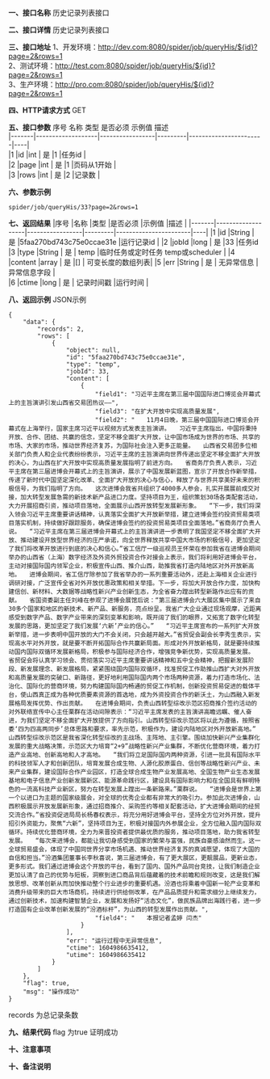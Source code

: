 **一、接口名称**
历史记录列表接口  

**二、接口详情**
历史记录列表接口     

**三、接口地址**
1、开发环境：http://dev.com:8080/spider/job/queryHis/${id}?page=2&rows=1       
2、测试环境：http://test.com:8080/spider/job/queryHis/${id}?page=2&rows=1       
3、生产环境：http://pro.com:8080/spider/job/queryHis/${id}?page=2&rows=1       

**四、HTTP请求方式**
GET

**五、接口参数**
序号	名称	类型	是否必须	示例值	描述  
|-------|-------------------|-----------------|---------|-----------------------|----|  
|1	|id	            |int             | 是	        |1	                    |任务id |  
|2	|page	            |int             | 是	        |1	                    |页码从1开始 |  
|3	|rows	     |int          | 是	        |2                    |记录数 |  


**六、参数示例**


    spider/job/queryHis/33?page=2&rows=1    

**七、返回结果**
|序号	|名称	            |类型              |是否必须	|示例值	                |描述 |
|-------|-------------------|-----------------|---------|-----------------------|----|
|1	|id	            |String             | 是	        |5faa270bd743c75e0ccae31e	                    |运行记录id |
|2	|jobId	     |long          | 是	        |33                    |任务id
|3  |type  |String          | 是         |    temp        |临时任务或定时任务 temp或scheduler | 
|4	|content	     |array          | 是	        |[]                   | 可变长度的数组列表|
|5  |err  |String          | 是         |    无异常信息        |异常信息字段 |  
|6  |ctime  |long          | 是         |    记录时间戳        |运行时间 |  

**八、返回示例**
JSON示例  

  
    {
        "data": {
            "records": 2,
            "rows": [
                {
                    "object": null,
                    "id": "5faa270bd743c75e0ccae31e",
                    "type": "temp",
                    "jobId": 33,
                    "content": [
                        {
                            "field1": "习近平主席在第三届中国国际进口博览会开幕式上的主旨演讲引发山西省交易团热议——",
                            "field3": "在扩大开放中实现高质量发展",
                            "field2": "　　11月4日晚，第三届中国国际进口博览会开幕式在上海举行，国家主席习近平以视频方式发表主旨演讲。　　习近平主席指出，中国将秉持开放、合作、团结、共赢的信念，坚定不移全面扩大开放，让中国市场成为世界的市场、共享的市场、大家的市场，推动世界经济复苏，为国际社会注入更多正能量。　　山西省交易团多位相关部门负责人和企业代表纷纷表示，习近平主席的主旨演讲向世界传递出坚定不移全面扩大开放的决心，为山西在扩大开放中实现高质量发展指明了前进方向。　　省商务厅负责人表示，习近平主席在第三届进博会开幕式上的主旨演讲，展示了中国发展新蓝图，宣示了开放合作新举措，传递了新时代中国坚定深化改革、全面扩大开放的决心与信心，释放了与世界共享美好未来的积极信号，为我们指明了方向。　　这次进博会我省共组织了4000多人参会，扎实开展展前成交对接，加大转型发展急需的新技术新产品进口力度。坚持项目为王，组织策划30场各类配套活动，大力开展招商引资，推动项目落地，全面展示山西开放转型发展新形象。　　“下一步，我们将深入领会习近平主席重要讲话精神，认真落实全面扩大开放新举措，建立进博会签约投资贸易类项目落实机制，持续做好跟踪服务，确保进博会签约的投资贸易类项目全面落地。”省商务厅负责人说。　　“习近平主席在第三届进博会开幕式上的主旨演讲进一步表明了我国坚定不移全面扩大开放、推动建设开放型世界经济的庄严承诺，向全世界释放共享中国大市场的积极信号，更加坚定了我们将改革开放进行到底的决心和信心。”省工信厅一级巡视员王怀荣在参加我省在进博会期间举办的山西省（上海）数字经济及外资外贸投资合作对接会上表示，我们将利用好进博会平台，主动对接国际国内领军企业，积极宣传山西、推介山西，助推我省打造内陆地区对外开放新高地。　　进博会期间，省工信厅除参加了我省举办的一系列重要活动外，还赴上海相关企业进行调研对接，广泛宣传全省对外开放优惠政策和相关举措。下一步，将加大开放合作力度，加快构建信创、新材料、大数据等战略性新兴产业创新生态，为全省奋力蹚出转型新路作出应有的贡献。　　省国资委副主任刘峰在参观了进博会展馆后说：“第三届进博会六大展区集中展示了来自30多个国家和地区的新技术、新产品、新服务，亮点纷呈。我省广大企业通过现场观摩，近距离感受到数字产品、数字产业带来的深刻变革和影响，既开阔了我们的眼界，又拓宽了数字化转型发展的思路，更加坚定了我们发展‘六新’产业的信心。”　　“习近平主席宣布的一系列扩大开放新举措，进一步表明中国开放的大门不会关闭，只会越开越大。”省贸促会副会长李秀生表示，实现高水平对外开放，就是要不断开拓国际合作共赢新局面。形成对外开放新格局，就是要持续推动国内国际双循环发展新格局，积极参与国际经济合作，增强竞争新优势，实现高质量发展。　　省贸促会将认真学习领会、贯彻落实习近平主席重要讲话精神和五中全会精神，把握新发展阶段、新发展理念、新发展格局，紧紧围绕国内国际双循环，找准贸促工作助推山西扩大对外开放和高质量发展的突破口、新路径，更好地利用国际国内两个市场两种资源，着力打造市场化、法治化、国际化的营商环境，努力构建国际国内畅通的贸促工作机制，创新投资贸易促进的载体平台，使山西真正成为各种优质要素资源的首选地，成为外资投资合作的新沃土，为山西融入新发展格局发挥优势、作出贡献。　　在进博会期间，负责山西转型综改示范区招商推介签约活动的对外联络宣传中心主任栗群在活动间隙表示：“习近平主席发表的主旨演讲高瞻远瞩、催人奋进，为我们坚定不移全面扩大开放提供了方向指引。山西转型综改示范区将以此为遵循，按照省委‘四为四高两同步’总体思路和要求，率先示范，积极作为，建设内陆地区对外开放新高地。”　　山西转型综改示范区是我省深化转型综改的主战场、主阵地、主引擎。围绕加快新兴产业集群化发展的重大战略决策，示范区大力培育“2+9”战略性新兴产业集群，不断优化营商环境，着力打造产业高地、创新高地和人才高地。　　“我们将立足国际国内两种资源，引进一批具有国际水平的科技领军人才和创新团队，培育发展合成生物、人源化胶原蛋白、信创等战略性新兴产业、未来产业集群，建设国际合作产业园区，打造全球合成生物产业发展高地、全国生物产业生态发展基地和电子信息产业创新发展新区、能源革命践行区，建设具有国际影响力和在全国具有鲜明特色的一流高科技产业新区，努力在转型发展上蹚出一条新路来。”栗群说。　　“进博会是世界上第一个以进口为主题的国家级展会，对全球的优秀企业都有非常大的吸引力。参加此次进博会，山西积极展示开放发展新形象，通过招商推介、采购签约等相关配套活动，扩大进博会期间的经贸交流合作。”省投资促进局局长杨春权表示，将充分用好进博会平台，坚持全方位对外开放，提升招引外资能力，聚焦“六新”，坚持项目为王，积极对接国内外参展企业，全方位融入国内国际双循环。持续优化营商环境，全力为来晋投资者提供最优质的服务，推动项目落地，助力我省转型发展。　　“每次来进博会，都能让我切身感受到国家的繁荣与富强，民族自豪感油然而生。这一全球贸易盛会，体现了中国同世界分享市场机遇、推动世界经济复苏的真诚愿望，体现了大国的自信和担当。”汾酒集团董事长李秋喜说，第三届进博会，有了更大展区，更靓展品，更新业态，更多形式。我们通过进博会这个开放的平台，看到了国内、国外产品同台竞技，让我们制造企业更加认清了自己的优势与短板，洞察到进口商品背后蕴藏着的技术前瞻和规则改变，这是我们解放思想、改革创新从而加快推动整个行业进步的重要机遇。汾酒也将乘着中国新一轮产业变革和消费升级带来的巨大市场商机，持续进行供给侧改革，在产品品质提升和需求细分上继续发力，通过创新技术，加速构建智慧企业，发展和发扬好“活态文化”，做民族品牌出海践行者，进一步打造国有企业改革创新发展的“汾酒标杆”，为山西的转型发展作出贡献。",
                            "field4": "　　本报记者孟婷 闫杰"
                        }
                    ],
                    "err": "运行过程中无异常信息",
                    "ctime": 1604986635412,
                    "utime": 1604986635412
                }
            ]
        },
        "flag": true,
        "msg": "操作成功"
    }
    
records 为总记录条数    

**九、结果代码**
flag 为true 证明成功

**十、注意事项**

**十、备注说明**
